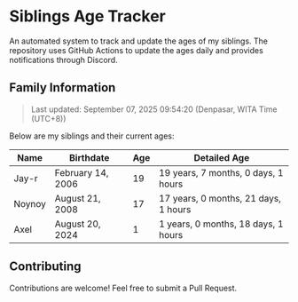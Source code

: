 # Siblings Age Tracker

An automated system to track and update the ages of my siblings. The repository uses GitHub Actions to update the ages daily and provides notifications through Discord.

## Family Information

> Last updated: September 07, 2025 09:54:20 (Denpasar, WITA Time (UTC+8))

Below are my siblings and their current ages:

| Name | Birthdate | Age | Detailed Age |
|------|-----------|-----|-------------|
| Jay-r | February 14, 2006 | 19 | 19 years, 7 months, 0 days, 1 hours |
| Noynoy | August 21, 2008 | 17 | 17 years, 0 months, 21 days, 1 hours |
| Axel | August 20, 2024 | 1 | 1 years, 0 months, 18 days, 1 hours |

## Contributing

Contributions are welcome! Feel free to submit a Pull Request.